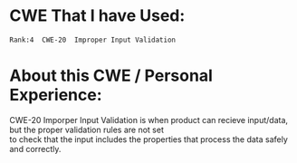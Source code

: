 # CWE That I have Used:

~~~
Rank:4	CWE-20	Improper Input Validation
~~~

# About this CWE / Personal Experience:     

CWE-20 Imporper Input Validation is when product can recieve input/data, but the proper validation rules are not set     
to check that the input includes the properties that process the data safely and correctly.
